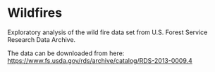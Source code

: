 # Wildfires
Exploratory analysis of the wild fire data set from U.S. Forest Service Research Data Archive.

The data can be downloaded from here: https://www.fs.usda.gov/rds/archive/catalog/RDS-2013-0009.4
